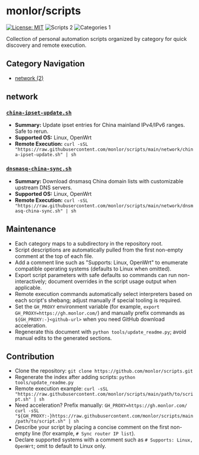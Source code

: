 # monlor/scripts

[![License: MIT](https://img.shields.io/badge/license-MIT-green.svg)](LICENSE) ![Scripts 2](https://img.shields.io/badge/scripts-2-blue.svg) ![Categories 1](https://img.shields.io/badge/categories-1-lightgrey.svg)

Collection of personal automation scripts organized by category for quick discovery and remote execution.

## Category Navigation
- [network (2)](#network)

## network
### [`china-ipset-update.sh`](https://github.com/monlor/scripts/blob/main/network/china-ipset-update.sh)

- **Summary:** Update ipset entries for China mainland IPv4/IPv6 ranges. Safe to rerun.
- **Supported OS:** Linux, OpenWrt
- **Remote Execution:** `curl -sSL "https://raw.githubusercontent.com/monlor/scripts/main/network/china-ipset-update.sh" | sh`

### [`dnsmasq-china-sync.sh`](https://github.com/monlor/scripts/blob/main/network/dnsmasq-china-sync.sh)

- **Summary:** Download dnsmasq China domain lists with customizable upstream DNS servers.
- **Supported OS:** Linux, OpenWrt
- **Remote Execution:** `curl -sSL "https://raw.githubusercontent.com/monlor/scripts/main/network/dnsmasq-china-sync.sh" | sh`


## Maintenance

- Each category maps to a subdirectory in the repository root.
- Script descriptions are automatically pulled from the first non-empty comment at the top of each file.
- Add a comment line such as "Supports: Linux, OpenWrt" to enumerate compatible operating systems (defaults to Linux when omitted).
- Export script parameters with safe defaults so commands can run non-interactively; document overrides in the script usage output when applicable.
- Remote execution commands automatically select interpreters based on each script's shebang; adjust manually if special tooling is required.
- Set the `GH_PROXY` environment variable (for example, `export GH_PROXY=https://gh.monlor.com/`) and manually prefix commands as `${GH_PROXY:-}<github-url>` when you need GitHub download acceleration.
- Regenerate this document with `python tools/update_readme.py`; avoid manual edits to the generated sections.

## Contribution

- Clone the repository: `git clone https://github.com/monlor/scripts.git`
- Regenerate the index after adding scripts: `python tools/update_readme.py`
- Remote execution example: `curl -sSL "https://raw.githubusercontent.com/monlor/scripts/main/path/to/script.sh" | sh`
- Need acceleration? Prefix manually: ``GH_PROXY=https://gh.monlor.com/ curl -sSL "${GH_PROXY:-}https://raw.githubusercontent.com/monlor/scripts/main/path/to/script.sh" | sh``
- Describe your script by placing a concise comment on the first non-empty line (for example, `# Sync router IP list`).
- Declare supported systems with a comment such as `# Supports: Linux, OpenWrt`; omit to default to Linux only.
